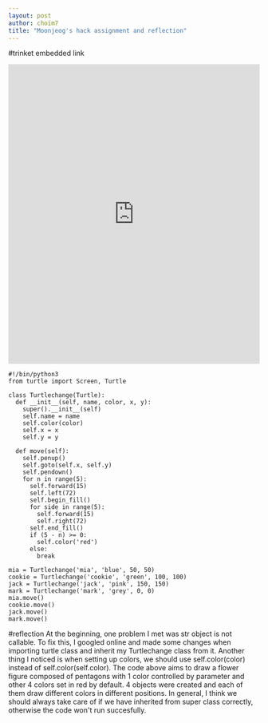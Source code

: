 ```yaml
---
layout: post
author: choim7
title: "Moonjeog's hack assignment and reflection"
---
```


#trinket embedded link
<iframe src="https://trinket.io/embed/python/3ac5817cc9" width="100%" height="600" frameborder="0" marginwidth="0" marginheight="0" allowfullscreen></iframe>

```
#!/bin/python3
from turtle import Screen, Turtle

class Turtlechange(Turtle):
  def __init__(self, name, color, x, y):
    super().__init__(self)
    self.name = name
    self.color(color)
    self.x = x
    self.y = y
    
  def move(self):
    self.penup()
    self.goto(self.x, self.y)
    self.pendown()
    for n in range(5):
      self.forward(15)
      self.left(72)
      self.begin_fill()
      for side in range(5):
        self.forward(15)
        self.right(72)
      self.end_fill()
      if (5 - n) >= 0:
        self.color('red')
      else: 
        break

mia = Turtlechange('mia', 'blue', 50, 50)
cookie = Turtlechange('cookie', 'green', 100, 100)
jack = Turtlechange('jack', 'pink', 150, 150)
mark = Turtlechange('mark', 'grey', 0, 0)
mia.move()
cookie.move()
jack.move()
mark.move()
```

#reflection
At the beginning, one problem I met was str object is not callable. To fix this, I googled online and made some changes when importing turtle class and inherit my 
Turtlechange class from it. Another thing I noticed is when setting up colors, we should use self.color(color) instead of self.color(self.color). The code above
aims to draw a flower figure composed of pentagons with 1 color controlled by parameter and other 4 colors set in red by default. 4 objects were created and each 
of them draw different colors in different positions. In general, I think we should always take care of if we have inherited from super class correctly, otherwise
the code won't run succesfully. 
